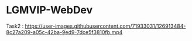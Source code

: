 # LGMVIP-WebDev

Task2 : 
https://user-images.githubusercontent.com/71933031/126913484-8c27a209-a05c-42ba-9ed9-7dce5f3810fb.mp4
